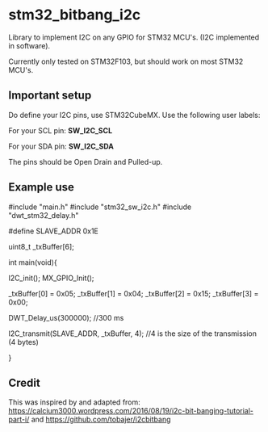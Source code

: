# stm32_bitbang_i2c
Library to implement I2C on any GPIO for STM32 MCU's. (I2C implemented in software).

Currently only tested on STM32F103, but should work on most STM32 MCU's.

## Important setup
Do define your I2C pins, use STM32CubeMX.
Use the following user labels:

For your SCL pin: **SW_I2C_SCL**

For your SDA pin: **SW_I2C_SDA**

The pins should be Open Drain and Pulled-up.

## Example use
#include "main.h"
#include "stm32_sw_i2c.h"
#include "dwt_stm32_delay.h"

#define SLAVE_ADDR 0x1E

uint8_t _txBuffer[6];

int main(void){

   I2C_init();
   MX_GPIO_Init();
   
  _txBuffer[0] = 0x05;
  _txBuffer[1] = 0x04;
  _txBuffer[2] = 0x15;
  _txBuffer[3] = 0x00;
  
   DWT_Delay_us(300000); //300 ms
   
   I2C_transmit(SLAVE_ADDR, _txBuffer, 4); //4 is the size of the transmission (4 bytes)
   
}


## Credit
This was inspired by and adapted from:
https://calcium3000.wordpress.com/2016/08/19/i2c-bit-banging-tutorial-part-i/
and
https://github.com/tobajer/i2cbitbang

